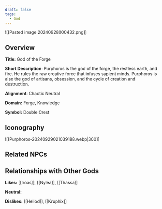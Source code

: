 ```yaml
---
draft: false
tags:
  - God
---
```

![[Pasted image 20240928000432.png]]
## Overview 

**Title:** God of the Forge

**Short Description**: Purphoros is the god of the forge, the restless earth, and fire. He rules the raw creative force that infuses sapient minds. Purphoros is also the god of artisans, obsession, and the cycle of creation and destruction.

**Alignment**: Chaotic Neutral

**Domain:** Forge, Knowledge

**Symbol:** Double Crest

## Iconography 
![[Purphoros-20240929021039188.webp|300]]

## Related NPCs



## Relationships with Other Gods

**Likes:** [[Iroas]], [[Nylea]], [[Thassa]]

**Neutral:** 

**Dislikes:** [[Heliod]], [[Kruphix]]

